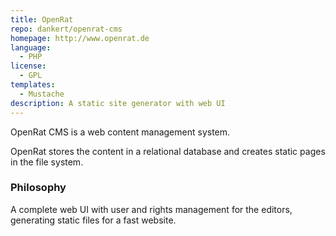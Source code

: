 ```yaml
---
title: OpenRat
repo: dankert/openrat-cms
homepage: http://www.openrat.de
language:
  - PHP
license:
  - GPL
templates:
  - Mustache
description: A static site generator with web UI
---
```


OpenRat CMS is a web content management system.

OpenRat stores the content in a relational database and creates static pages in the file system.

### Philosophy

A complete web UI with user and rights management for the editors, generating static files for a fast website.
